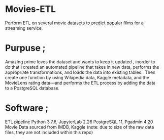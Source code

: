 # Movies-ETL
Perform ETL on several movie datasets to predict popular films for a streaming service.

# Purpuse ;
   Amazing prime loves the dataset and wants to keep it updated , inorder to do that i created an automated pipeline that takes in new data, performs the appropriate transformations, and loads the data into existing tables . Then create one function by using Wikipedia data, Kaggle metadata, and the MovieLens rating data—and performs the ETL process by adding the data to a PostgreSQL database.

# Software ;
ETL pipeline 
Python 3.7.6, JupyterLab 2.26
PostgreSQL 11, Pgadmin 4.20
Movie Data sourced from IMDB, Kaggle (note: due to size of the raw data files, they are not included within this repo)
